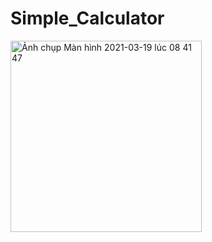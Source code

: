 # Simple_Calculator

<img width="306" alt="Ảnh chụp Màn hình 2021-03-19 lúc 08 41 47" src="https://user-images.githubusercontent.com/36464015/111719717-07f30500-888f-11eb-92a3-384b2688c28f.png">

